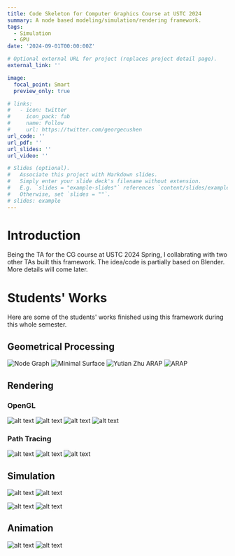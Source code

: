 ```yaml
---
title: Code Skeleton for Computer Graphics Course at USTC 2024
summary: A node based modeling/simulation/rendering framework.
tags:
  - Simulation
  - GPU
date: '2024-09-01T00:00:00Z'

# Optional external URL for project (replaces project detail page).
external_link: ''

image:
  focal_point: Smart
  preview_only: true

# links:
#   - icon: twitter
#     icon_pack: fab
#     name: Follow
#     url: https://twitter.com/georgecushen
url_code: ''
url_pdf: ''
url_slides: ''
url_video: ''

# Slides (optional).
#   Associate this project with Markdown slides.
#   Simply enter your slide deck's filename without extension.
#   E.g. `slides = "example-slides"` references `content/slides/example-slides.md`.
#   Otherwise, set `slides = ""`.
# slides: example
---
```


# Introduction
Being the TA for the CG course at USTC 2024 Spring, I collabrating with two other TAs built this framework. The idea/code is partially based on Blender. More details will come later.

# Students' Works
Here are some of the students' works finished using this framework during this whole semester.
## Geometrical Processing
![Node Graph](featured.png)
![Minimal Surface](image-1.png)
![Yutian Zhu](image.png)
ARAP
![ARAP](image-3.png)

## Rendering

### OpenGL

![alt text](image-4.png)
![alt text](image-6.png)
![alt text](image-7.png)
![alt text](image-5.png)

### Path Tracing

![alt text](image-8.png)
![alt text](image-9.png)
![alt text](image-10.png)

## Simulation

![alt text](4.gif)
![alt text](3.gif)

![alt text](IISCP_garden.gif)
![alt text](iisph-surface.gif)

## Animation

![alt text](5.gif)
![alt text](4-1.gif)
